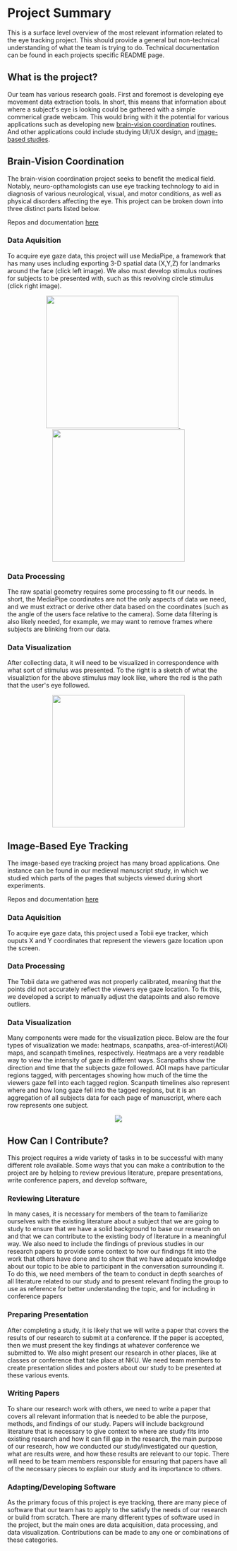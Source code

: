 # Project Summary
This is a surface level overview of the most relevant information related to the eye tracking project. This should provide a general but non-technical understanding of what the team is trying to do. Technical documentation can be found in each projects specific README page.

## What is the project?
Our team has various research goals. First and foremost is developing eye movement data extraction tools. In short, this means that information about where a subject's eye is looking could be gathered with a simple commerical grade webcam. This would bring with it the potential for various applications such as developing new [brain-vision coordination](#brain-vision-coordination) routines. And other applications could include studying UI/UX design, and [image-based studies](#image-based-eye-tracking).

## Brain-Vision Coordination
The brain-vision coordination project seeks to benefit the medical field. Notably, neuro-opthamologists can use eye tracking technology to aid in diagnosis of various neurological, visual, and motor conditions, as well as physical disorders affecting the eye. This project can be broken down into three distinct parts listed below.

Repos and documentation [here](https://github.com/TylerEgloff/temp-readme/blob/main/projects/vision-brain-coordination.md)

### Data Aquisition
To acquire eye gaze data, this project will use MediaPipe, a framework that has many uses including exporting 3-D spatial data (X,Y,Z) for landmarks around the face (click left image). We also must develop stimulus routines for subjects to be presented with, such as this revolving circle stimulus (click right image).

<div align="center">
  <a href="/assets/project-summary/face-mesh.gif">
    <img src="/assets/project-summary/face-mesh-still.png" width="300"/>
  </a>
  &nbsp;&nbsp;&nbsp;&nbsp;&nbsp;&nbsp;
  <a href="/assets/project-summary/circle-stimulus.gif">
    <img src="/assets/project-summary/circle-stimulus-still.png" width="300"/>
  </a>
</div>

### Data Processing
The raw spatial geometry requires some processing to fit our needs. In short, the MediaPipe coordinates are not the only aspects of data we need, and we must extract or derive other data based on the coordinates (such as the angle of the users face relative to the camera). Some data filtering is also likely needed, for example, we may want to remove frames where subjects are blinking from our data.

### Data Visualization
After collecting data, it will need to be visualized in correspondence with what sort of stimulus was presented. To the right is a sketch of what the visualiztion for the above stimulus may look like, where the red is the path that the user's eye followed.

<div align="center">
  <img src="/assets/project-summary/circle-stimulus-visualized.png" width="300"/>
</div>

## Image-Based Eye Tracking
The image-based eye tracking project has many broad applications. One instance can be found in our medieval manuscript study, in which we studied which parts of the pages that subjects viewed during short experiments.

Repos and documentation [here](https://github.com/TylerEgloff/temp-readme/blob/main/projects/2024-medieval-manuscripts.md)

### Data Aquisition
To acquire eye gaze data, this project used a Tobii eye tracker, which ouputs X and Y coordinates that represent the viewers gaze location upon the screen. 

### Data Processing
The Tobii data we gathered was not properly calibrated, meaning that the points did not accurately reflect the viewers eye gaze location. To fix this, we developed a script to manually adjust the datapoints and also remove outliers. 

### Data Visualization
Many components were made for the visualization piece. Below are the four types of visualization we made: heatmaps, scanpaths, area-of-interest(AOI) maps, and scanpath timelines, respectively. Heatmaps are a very readable way to view the intensity of gaze in different ways. Scanpaths show the direction and time that the subjects gaze followed. AOI maps have particular regions tagged, with percentages showing how much of the time the viewers gaze fell into each tagged region. Scanpath timelines also represent where and how long gaze fell into the tagged regions, but it is an aggregation of all subjects data for each page of manuscript, where each row represents one subject.

<div align="center" style="white-space: nowrap;">
  <img src="/assets/project-summary/visualizations.jpg">
</div>

## How Can I Contribute?
This project requires a wide variety of tasks in to be successful with many different role available. Some ways that you can make a contribution to the project are by helping to review previous literature, prepare presentations, write conference papers, and develop software,  
### Reviewing Literature
In many cases, it is necessary for members of the team to familiarize ourselves with the existing literature about a subject that we are going to study to ensure that we have a solid background to base our research on and that we can contribute to the existing body of literature in a meaningful way. We also need to include the findings of previous studies in our research papers to provide some context to how our findings fit into the work that others have done and to show that we have adequate knowledge about our topic to be able to participant in the conversation surrounding it. To do this, we need members of the team to conduct in depth searches of all literature related to our study and to present relevant finding the group to use as reference for better understanding the topic, and for including in conference papers
### Preparing Presentation
After completing a study, it is likely that we will write a paper that covers the results of our research to submit at a conference. If the paper is accepted, then we must present the key findings at whatever conference we submitted to. We also might present our research in other places, like at classes or conference that take place at NKU. We need team members to create presentation slides and posters about our study to be presented at these various events.
### Writing Papers
To share our research work with others, we need to write a paper that covers all relevant information that is needed to be able the purpose, methods, and findings of our study. Papers will include background literature that is necessary to give context to where are study fits into existing research and how it can fill gap in the research, the main purpose of our research, how we conducted our study/investigated our question, what are results were, and how these results are relevant to our topic. There will need to be team members responsible for ensuring that papers have all of the necessary pieces to explain our study and its importance to others.
### Adapting/Developing Software
As the primary focus of this project is eye tracking, there are many piece of software that our team has to apply to the satisfy the needs of our research or build from scratch. There are many different types of software used in the project, but the main ones are data acquisition, data processing, and data visualization. Contributions can be made to any one or combinations of these categories.








